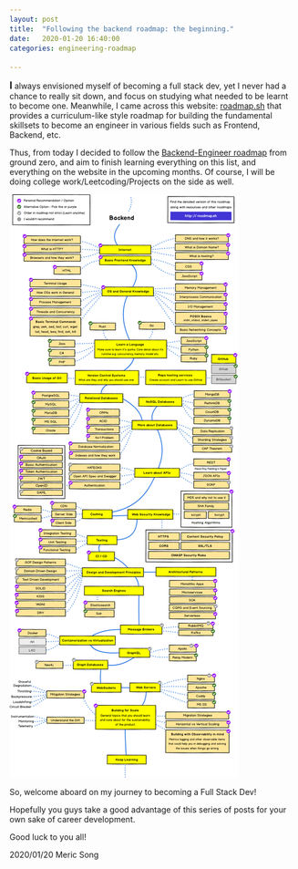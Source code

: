 ```yaml
---
layout: post
title:  "Following the backend roadmap: the beginning."
date:   2020-01-20 16:40:00
categories: engineering-roadmap

---
```


**<span style="font-size:larger;">I</span>** always envisioned myself of becoming a full stack dev, yet I never had a chance to really sit down, and focus on studying what needed to be learnt to become one. Meanwhile, I came across this website: [roadmap.sh](http://roadmap.sh) that provides a curriculum-like style roadmap for building the fundamental skillsets to become an engineer in various fields such as Frontend, Backend, etc.

Thus, from today I decided to follow the [Backend-Engineer roadmap](https://roadmap.sh/backend) from ground zero, and aim to finish learning everything on this list, and everything on the website in the upcoming months. Of course, I will be doing college work/Leetcoding/Projects on the side as well.
<br>

![Backend-Engineer roadmap](/backend.png)
<br>

So, welcome aboard on my journey to becoming a Full Stack Dev!

Hopefully you guys take a good advantage of this series of posts for your own sake of career development.

Good luck to you all!

2020/01/20 
Meric Song
